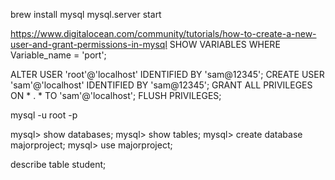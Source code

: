 

brew install mysql
mysql.server start

https://www.digitalocean.com/community/tutorials/how-to-create-a-new-user-and-grant-permissions-in-mysql
SHOW VARIABLES WHERE Variable_name = 'port';


ALTER USER 'root'@'localhost' IDENTIFIED BY 'sam@12345';
CREATE USER 'sam'@'localhost' IDENTIFIED BY 'sam@12345';
GRANT ALL PRIVILEGES ON * . * TO 'sam'@'localhost';
FLUSH PRIVILEGES;

mysql -u root -p


mysql> show databases;
mysql> show tables;
mysql> create database majorproject;
mysql> use majorproject;


describe table student;



